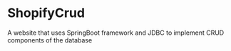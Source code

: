 # ShopifyCrud
A website that uses SpringBoot framework and JDBC to implement CRUD components of the database
